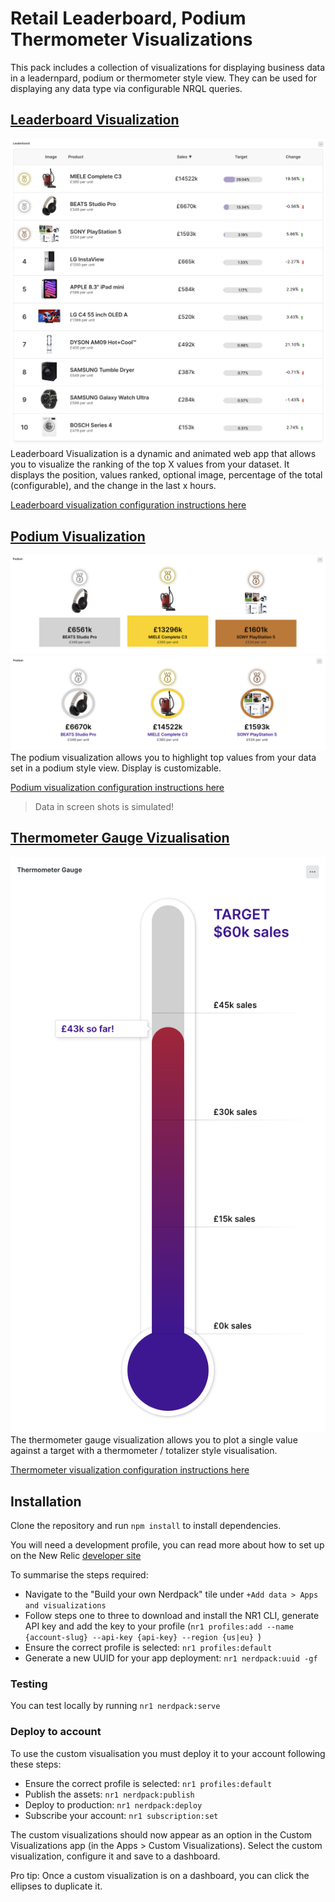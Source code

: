 # Retail Leaderboard, Podium Thermometer Visualizations

This pack includes a collection of visualizations for displaying business data in a leadernpard, podium or thermometer style view. They can be used for displaying any data type via configurable NRQL queries.

## [Leaderboard Visualization](visualizations/leaderboard/README.md)

![Leaderboard](docs/screen-leaderboard.png)
Leaderboard Visualization is a dynamic and animated web app that allows you to visualize the ranking of the top X values from your dataset. It displays the position, values ranked, optional image, percentage of the total (configurable), and the change in the last x hours.

[Leaderboard visualization configuration instructions here](visualizations/leaderboard/README.md)

## [Podium Visualization](visualizations/podium/README.md)

![Podium](docs/screen-podium2.png)
![Podium Circles](docs/screen-podium.png)
The podium visualization allows you to highlight top values from your data set in a podium style view. Display is customizable.

[Podium visualization configuration instructions here](<(visualizations/podium/README.md)>)

> Data in screen shots is simulated!

## [Thermometer Gauge Vizualisation](visualizations/thermometer/README.md)
![Podium](docs/thermometer.png)
The thermometer gauge visualization allows you to plot a single value against a target with a thermometer / totalizer style visualisation. 

[Thermometer visualization configuration instructions here](<(visualizations/thermometer/README.md)>)

## Installation

Clone the repository and run `npm install` to install dependencies.

You will need a development profile, you can read more about how to set up on the New Relic [developer site](https://developer.newrelic.com/)

To summarise the steps required:

- Navigate to the "Build your own Nerdpack" tile under `+Add data > Apps and visualizations`
- Follow steps one to three to download and install the NR1 CLI, generate API key and add the key to your profile (`nr1 profiles:add --name {account-slug} --api-key {api-key} --region {us|eu} `)
- Ensure the correct profile is selected: `nr1 profiles:default`
- Generate a new UUID for your app deployment: `nr1 nerdpack:uuid -gf`

### Testing

You can test locally by running `nr1 nerdpack:serve`

### Deploy to account

To use the custom visualisation you must deploy it to your account following these steps:

- Ensure the correct profile is selected: `nr1 profiles:default`
- Publish the assets: `nr1 nerdpack:publish`
- Deploy to production: `nr1 nerdpack:deploy`
- Subscribe your account: `nr1 subscription:set`

The custom visualizations should now appear as an option in the Custom Visualizations app (in the Apps > Custom Visualizations). Select the custom visualization, configure it and save to a dashboard.

Pro tip: Once a custom visualization is on a dashboard, you can click the ellipses to duplicate it.

